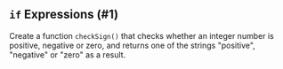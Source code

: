 ## `if` Expressions (#1)

Create a function `checkSign()` that checks whether an integer number is
positive, negative or zero, and returns one of the strings "positive",
"negative" or "zero" as a result.